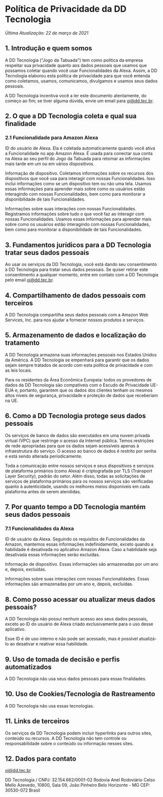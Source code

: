 
# Política de Privacidade da DD Tecnologia

_Última Atualização: 22 de março de 2021_

## 1. Introdução e quem somos

A DD Tecnologia ("Jogo da Tabuada") tem como política da empresa respeitar sua privacidade quanto aos dados pessoais que usamos que possamos coletar quando você usar Funcionalidades da Alexa. Assim, a DD Tecnologia elaborou esta política de privacidade para que você entenda como coletamos, usamos, comunicamos, divulgamos e usamos seus dados pessoais.

A DD Tecnologia incentiva você a ler este documento atentamente, do começo ao fim; se tiver alguma dúvida, envie um email para [oi@dd.tec.br](mailto:oi@dd.tec.br).

## 2. O que a DD Tecnologia coleta e qual sua finalidade

### 2.1 Funcionalidade para Amazon Alexa

ID do usuário de Alexa. Ela é coletada automaticamente quando você ativa a Funcionalidade no app Amazon Alexa. É usada para conectar sua conta na Alexa ao seu perfil do Jogo da Tabuada para retomar as informações mais tarde em um ou em vários dispositivos.

Informação de dispositivo. Coletamos informações sobre os recursos dos dispositivos que você usa para interagir com nossas Funcionalidades. Isso inclui informações como se um dispositivo tem ou não uma tela. Usamos essas informações para aprender mais sobre como os usuários estão interagindo com nossas Funcionalidades, bem como para monitorar a disponibilidade de tais Funcionalidades.

Informações sobre suas interações com nossas Funcionalidades. Registramos informações sobre tudo o que você faz ao interagir com nossas Funcionalidades. Usamos essas informações para aprender mais sobre como os usuários estão interagindo com nossas Funcionalidades, bem como para monitorar a disponibilidade de tais Funcionalidades.

## 3. Fundamentos jurídicos para a DD Tecnologia tratar seus dados pessoais

Ao usar os serviços da DD Tecnologia, você está dando seu consentimento à DD Tecnologia para tratar seus dados pessoais. Se quiser retirar este consentimento a qualquer momento, entre em contato com a DD Tecnologia pelo email [oi@dd.tec.br](mailto:oi@dd.tec.br).

## 4. Compartilhamento de dados pessoais com terceiros

A DD Tecnologia compartilha seus dados pessoais com a Amazon Web Services, Inc. para nos ajudar a fornecer nossos produtos e serviços.

## 5. Armazenamento de dados e localização do tratamento

A DD Tecnologia armazena suas informações pessoais nos Estados Unidos da América. A DD Tecnologia se empenhará para garantir que os dados sejam sempre tratados de acordo com esta política de privacidade e com as leis locais.

Para os residentes da Área Econômica Europeia: todos os provedores de dados da DD Tecnologia são compatíveis com o Escudo de Privacidade UE-EUA e, portanto, garantem que os dados dos clientes tenham os mesmos altos níveis de segurança, privacidade e proteção de dados que receberiam na UE.

## 6. Como a DD Tecnologia protege seus dados pessoais

Os serviços de banco de dados são executados em uma nuvem privada virtual (VPC) que restringe o acesso da Internet pública. Temos restrições de rede apropriadas para que os dados sejam acessíveis apenas à infraestrutura do serviço. O acesso ao banco de dados é restrito por senha e está sendo alterada periodicamente.

Toda a comunicação entre nossos serviços e seus dispositivos e serviços de plataforma primários (como Alexa) é criptografada por TLS (Transport Layer Security), padrão do setor. Além disso, todas as solicitações de serviços de plataforma primários para os nossos serviços são verificadas quanto à autenticidade, usando os melhores meios disponíveis em cada plataforma antes de serem atendidas.

## 7. Por quanto tempo a DD Tecnologia mantém seus dados pessoais

### 7.1 Funcionalidades da Alexa

ID de usuário da Alexa. Seguindo os requisitos de Funcionalidades da Amazon, mantemos essas informações indefinidamente, exceto quando a habilidade é desativada no aplicativo Amazon Alexa. Caso a habilidade seja desativada essas informações serão excluídas.

Informação de dispositivo. Essas informações são armazenadas por um ano e, depois, excluídas.

Informações sobre suas interações com nossas Funcionalidades. Essas informações são armazenadas por um ano e, depois, excluídas.

## 8. Como posso acessar ou atualizar meus dados pessoais?

A DD Tecnologia não possui nenhum acesso aos seus dados pessoais, exceto ao ID do usuário de Alexa criado exclusivamente para o uso desse aplicativo.

Esse ID é de uso interno e não pode ser acessado, mas é possível atualizá-lo ao desativar e reativar essa habilidade.

## 9. Uso de tomada de decisão e perfis automatizados

A DD Tecnologia não usa seus dados pessoais para essas finalidades.

## 10. Uso de Cookies/Tecnologia de Rastreamento

A DD Tecnologia não usa essas tecnologias.

## 11. Links de terceiros

Os serviços da DD Tecnologia podem incluir hyperlinks para outros sites, conteúdo ou recursos. A DD Tecnologia não tem controle ou responsabilidade sobre o conteúdo ou informação nesses sites.

## 12. Dados para contato

[oi@dd.tec.br](mailto:oi@dd.tec.br)

DD Tecnologia / CNPJ: 32.154.662/0001-02
Rodovia Anel Rodoviário Celso Mello Azevedo, 10800, Sala 09, João Pinheiro
Belo Horizonte - MG
CEP: 30530-072
Brasil
